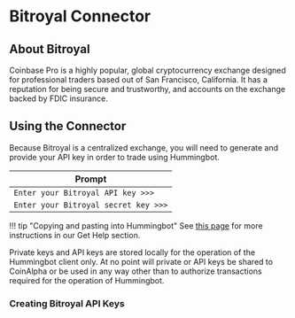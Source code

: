 # Bitroyal Connector

## About Bitroyal

Coinbase Pro is a highly popular, global cryptocurrency exchange designed for professional traders based out of San Francisco, California. It has a reputation for being secure and trustworthy, and accounts on the exchange backed by FDIC insurance.

## Using the Connector

Because Bitroyal is a centralized exchange, you will need to generate and provide your API key in order to trade using Hummingbot.

| Prompt |
|-----|
| `Enter your Bitroyal API key >>>`
| `Enter your Bitroyal secret key >>>`


!!! tip "Copying and pasting into Hummingbot"
    See [this page](https://docs.hummingbot.io/support/how-to/#how-do-i-copy-and-paste-in-docker-toolbox-windows) for more instructions in our Get Help section.

Private keys and API keys are stored locally for the operation of the Hummingbot client only. At no point will private or API keys be shared to CoinAlpha or be used in any way other than to authorize transactions required for the operation of Hummingbot.

### Creating Bitroyal API Keys
